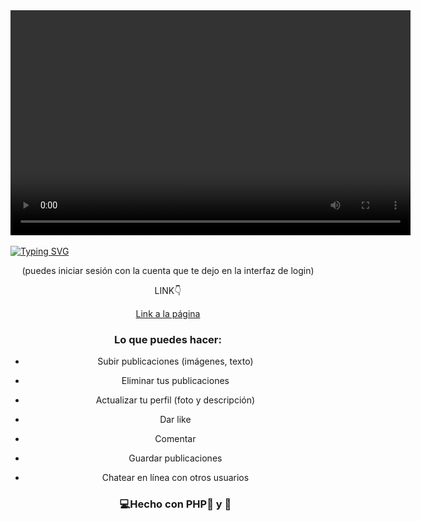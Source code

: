 <div id="header" align="center">
     <video width="640" height="360" controls>
        <source src="videoRedSocial.mp4" type="video/mp4">
     </video>
</div>
<br>
<a href="https://git.io/typing-svg"><img src="https://readme-typing-svg.demolab.com?font=Fira+Code&weight=600&size=30&duration=4000&pause=500&color=F75EAC&width=435&lines=Red+Social+%F0%9F%92%BB;PHP+Mysql+AJAX" alt="Typing SVG" /></a>




<div id="badge" align="center">
  <p>(puedes iniciar sesión con la cuenta que te dejo en la interfaz de login)</p>
  <p>LINK👇 </p>
  <a href="https://edenredsocialbook.000webhostapp.com/red_social/auth/login.php" target="_blank">
  Link a la página<a/>
    
<div/>

### Lo que puedes hacer:
- Subir publicaciones (imágenes, texto)
- Eliminar tus publicaciones
- Actualizar tu perfil (foto y descripción)
- Dar like
- Comentar
- Guardar publicaciones
- Chatear en línea con otros usuarios



  <h3 align="center">
    💻Hecho con PHP🐘 y 💝 
  <h3/>
